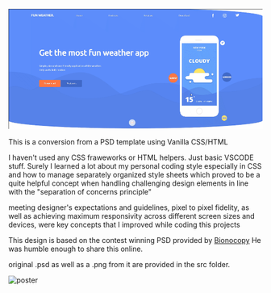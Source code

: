 ![poster](demo1.gif)

This is a conversion from a PSD template using Vanilla CSS/HTML

I haven't used any CSS fraweworks or HTML helpers. Just basic VSCODE stuff.
Surely I learned a lot about my personal coding style especially in CSS and how to manage separately organized style sheets which proved to be a quite helpful concept when handling challenging design elements in line with the "separation of concerns principle"

meeting designer's expectations and guidelines, pixel to pixel fidelity, as well as achieving maximum responsivity across different screen sizes and devices, were key concepts that I improved while coding this projects

This design is based on the contest winning PSD provided by [Bionocopy](https://gumroad.com/bionocopy) He was humble enough to share this online.

original .psd as well as a .png from it are provided in the src folder.


![poster](demo2.gif)
